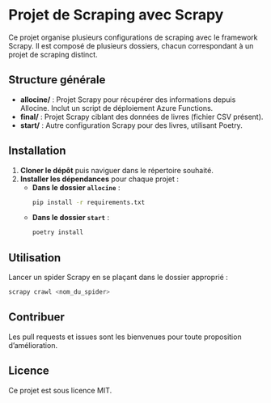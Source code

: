 # Projet de Scraping avec Scrapy

Ce projet organise plusieurs configurations de scraping avec le framework Scrapy. Il est composé de plusieurs dossiers, chacun correspondant à un projet de scraping distinct.

## Structure générale

- **allocine/** : Projet Scrapy pour récupérer des informations depuis Allocine. Inclut un script de déploiement Azure Functions.
- **final/** : Projet Scrapy ciblant des données de livres (fichier CSV présent).
- **start/** : Autre configuration Scrapy pour des livres, utilisant Poetry.

## Installation

1. **Cloner le dépôt** puis naviguer dans le répertoire souhaité.
2. **Installer les dépendances** pour chaque projet :
   - **Dans le dossier `allocine`** :
     ```bash
     pip install -r requirements.txt
     ```
   - **Dans le dossier `start`** :
     ```bash
     poetry install
     ```

## Utilisation

Lancer un spider Scrapy en se plaçant dans le dossier approprié :

```bash
scrapy crawl <nom_du_spider>
```

## Contribuer

Les pull requests et issues sont les bienvenues pour toute proposition d’amélioration.

## Licence

Ce projet est sous licence MIT.
